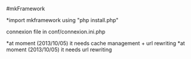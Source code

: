 #mkFramework

*import mkframework using "php install.php"

connexion file in conf/connexion.ini.php

*at moment (2013/10/05) it needs cache management + url rewriting
*at moment (2013/10/05) it needs url rewriting
